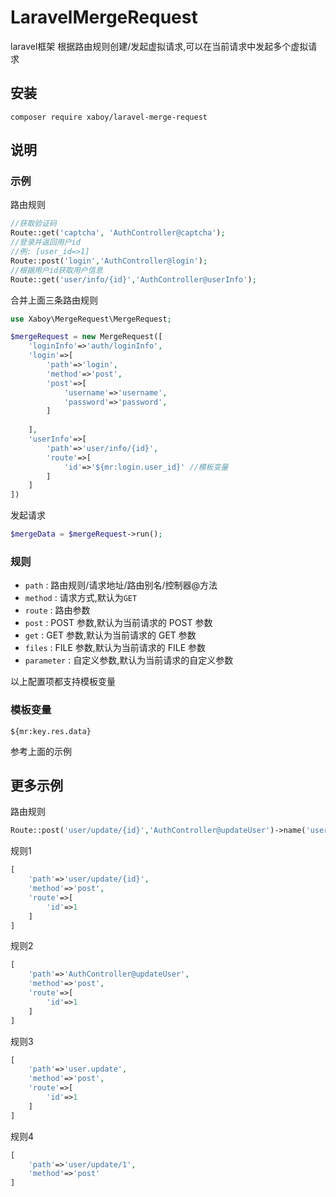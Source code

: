 # LaravelMergeRequest
laravel框架 根据路由规则创建/发起虚拟请求,可以在当前请求中发起多个虚拟请求


## 安装
`composer require xaboy/laravel-merge-request`

## 说明

### 示例

路由规则
```php
//获取验证码
Route::get('captcha', 'AuthController@captcha'); 
//登录并返回用户id
//例: [user_id=>1]
Route::post('login','AuthController@login'); 
//根据用户id获取用户信息
Route::get('user/info/{id}','AuthController@userInfo'); 
```
合并上面三条路由规则
```php
use Xaboy\MergeRequest\MergeRequest;

$mergeRequest = new MergeRequest([
    'loginInfo'=>'auth/loginInfo',
    'login'=>[
        'path'=>'login',
        'method'=>'post',
        'post'=>[
            'username'=>'username',
            'password'=>'password',
        ]
    
    ],
    'userInfo'=>[
        'path'=>'user/info/{id}',
        'route'=>[
            'id'=>'${mr:login.user_id}' //模板变量
        ]
    ]
])
```
发起请求
```php
$mergeData = $mergeRequest->run();
```

### 规则

- `path` : 路由规则/请求地址/路由别名/控制器@方法
- `method` : 请求方式,默认为`GET`
- `route` : 路由参数
- `post` : POST 参数,默认为当前请求的 POST 参数
- `get` : GET 参数,默认为当前请求的 GET 参数
- `files` : FILE 参数,默认为当前请求的 FILE 参数
- `parameter` : 自定义参数,默认为当前请求的自定义参数

以上配置项都支持模板变量

### 模板变量

`${mr:key.res.data}`

参考上面的示例


## 更多示例
路由规则
```php
Route::post('user/update/{id}','AuthController@updateUser')->name('user.update');
```
规则1
```php
[
    'path'=>'user/update/{id}',
    'method'=>'post',
    'route'=>[
        'id'=>1
    ]
]
```
规则2
```php
[
    'path'=>'AuthController@updateUser',
    'method'=>'post',
    'route'=>[
        'id'=>1
    ]
]
```
规则3
```php
[
    'path'=>'user.update',
    'method'=>'post',
    'route'=>[
        'id'=>1
    ]
]
```
规则4
```php
[
    'path'=>'user/update/1',
    'method'=>'post'
]
```